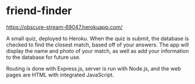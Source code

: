 # friend-finder

https://obscure-stream-69047.herokuapp.com/

A small quiz, deployed to Heroku. When the quiz is submit, the database is checked to find the closest match, based off of your answers. The app will display the name and photo of your match, as well as add your information to the database for future use.

Routing is done with Express.js, server is run with Node.js, and the web pages are HTML with integrated JavaScript. 

